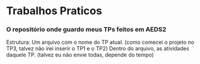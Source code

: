 # Trabalhos Praticos
### O repositório onde guardo meus TPs feitos em AEDS2

Estrutura:
Um arquivo com o nome do TP atual. (como comecei o projeto no TP3, talvez não irei inserir o TP1 e o TP2)
Dentro do arquivo, as atividades daquele TP. (talvez eu não envie todas, depende do tempo)
